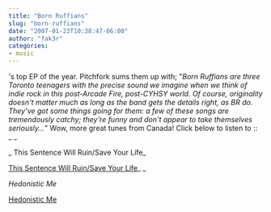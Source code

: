 ```yaml
---
title: "Born Ruffians"
slug: "born-ruffians"
date: "2007-01-23T10:38:47-06:00"
author: "fak3r"
categories:
- music
---
```


's top EP of the year.  Pitchfork sums them up with; "_Born Ruffians are three Toronto teenagers with the precise sound we imagine when we think of indie rock in this post-Arcade Fire, post-CYHSY world. Of course, originality doesn't matter much as long as the band gets the details right, as BR do. They've got some things going for them: a few of these songs are tremendously catchy; they're funny and don't appear to take themselves seriously..._"  Wow, more great tunes from Canada!  Click below to listen to ::
_ _

_ This Sentence Will Ruin/Save Your Life_

[This Sentence Will Ruin/Save Your Life](http://www.iheartmusic.net/mp3/BornRuffians-ThisSentenceWillRuinSaveYourLife.mp3)_
_

_Hedonistic Me_

[Hedonistic Me](http://www.fluxblog.net/bornruffians_hedonisticme.mp3)

